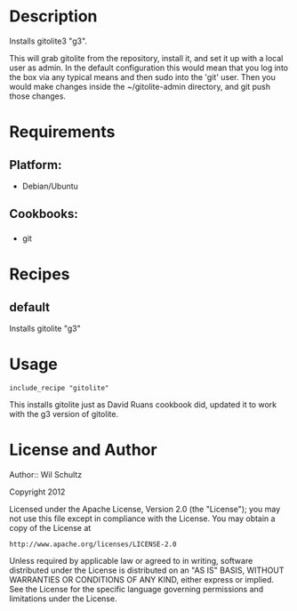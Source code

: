 Description
===========

Installs gitolite3 "g3".

This will grab gitolite from the repository, install it, and set it up with a local user as admin. In the default configuration this would mean that you log into the box via any typical means and then sudo into the 'git' user. Then you would make changes inside the ~/gitolite-admin directory, and git push those changes.

Requirements
============

## Platform:

* Debian/Ubuntu

## Cookbooks:

###
* git

Recipes
=======

## default

Installs gitolite "g3" 

Usage
=====

    include_recipe "gitolite"

This installs gitolite just as David Ruans cookbook did, updated it to work with the g3 version of gitolite.

License and Author
==================

Author:: Wil Schultz

Copyright 2012

Licensed under the Apache License, Version 2.0 (the "License");
you may not use this file except in compliance with the License.
You may obtain a copy of the License at

    http://www.apache.org/licenses/LICENSE-2.0

Unless required by applicable law or agreed to in writing, software
distributed under the License is distributed on an "AS IS" BASIS,
WITHOUT WARRANTIES OR CONDITIONS OF ANY KIND, either express or implied.
See the License for the specific language governing permissions and
limitations under the License.

